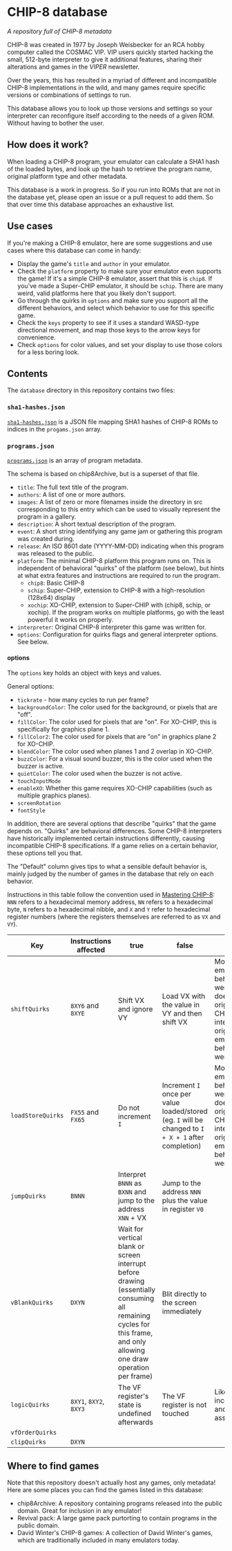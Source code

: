 # CHIP-8 database

_A repository full of CHIP-8 metadata_

CHIP-8 was created in 1977 by Joseph Weisbecker for an RCA hobby computer called
the COSMAC VIP. VIP users quickly started hacking the small, 512-byte
interpreter to give it additional features, sharing their alterations and games
in the _VIPER_ newsletter.

Over the years, this has resulted in a myriad of different and incompatible
CHIP-8 implementations in the wild, and many games require specific versions or
combinations of settings to run.

This database allows you to look up those versions and settings so your
interpreter can reconfigure itself according to the needs of a given ROM.
Without having to bother the user.

## How does it work?

When loading a CHIP-8 program, your emulator can calculate a SHA1 hash of the
loaded bytes, and look up the hash to retrieve the program name, original
platform type and other metadata.

This database is a work in progress. So if you run into ROMs that are not in the
database yet, please open an issue or a pull request to add them. So that over
time this database approaches an exhaustive list.

## Use cases

If you're making a CHIP-8 emulator, here are some suggestions and use cases
where this database can come in handy:

- Display the game's `title` and `author` in your emulator.
- Check the `platform` property to make sure your emulator even supports the
  game! If it's a simple CHIP-8 emulator, assert that this is `chip8`. If you've
  made a Super-CHIP emulator, it should be `schip`. There are many weird, valid
  platforms here that you likely don't support.
- Go through the quirks in `options` and make sure you support all the different
  behaviors, and select which behavior to use for this specific game.
- Check the `keys` property to see if it uses a standard WASD-type directional
  movement, and map those keys to the arrow keys for convenience.
- Check `options` for color values, and set your display to use those colors for
  a less boring look.

## Contents

The `database` directory in this repository contains two files:

### `sha1-hashes.json`

[`sha1-hashes.json`](./database/sha1-hashes.json) is a JSON file mapping SHA1
hashes of CHIP-8 ROMs to indices in the `progams.json` array.

### `programs.json`

[`programs.json`](./database/programs.json) is an array of program metadata.

The schema is based on chip8Archive, but is a superset of that file.

- `title`: The full text title of the program.
- `authors`: A list of one or more authors.
- `images`: A list of zero or more filenames inside the directory in src
  corresponding to this entry which can be used to visually represent the
  program in a gallery.
- `description`: A short textual description of the program.
- `event`: A short string identifying any game jam or gathering this program was
  created during.
- `release`: An ISO 8601 date (YYYY-MM-DD) indicating when this program was
  released to the public.
- `platform`: The minimal CHIP-8 platform this program runs on. This is
  independent of behavioral "quirks" of the platform (see below), but hints at
  what extra features and instructions are required to run the program.
  - `chip8`: Basic CHIP-8
  - `schip`: Super-CHIP, extension to CHIP-8 with a high-resolution (128x64)
    display
  - `xochip`: XO-CHIP, extension to Super-CHIP with (chip8, schip, or xochip).
    If the program works on multiple platforms, go with the least powerful it
    works on properly.
- `interpreter`: Original CHIP-8 interpreter this game was written for.
- `options`: Configuration for quirks flags and general interpreter options. See
  below.

#### options

The `options` key holds an object with keys and values.

General options:

- `tickrate` - how many cycles to run per frame?
- `backgroundColor`: The color used for the background, or pixels that are
  "off".
- `fillColor`: The color used for pixels that are "on". For XO-CHIP, this is
  specifically for graphics plane 1.
- `fillColor2`: The color used for pixels that are "on" in graphics plane 2 for
  XO-CHIP.
- `blendColor`: The color used when planes 1 and 2 overlap in XO-CHIP.
- `buzzColor`: For a visual sound buzzer, this is the color used when the buzzer
  is active.
- `quietColor`: The color used when the buzzer is not active.
- `touchInputMode`
- `enableXO`: Whether this game requires XO-CHIP capabilities (such as multiple
  graphics planes).
- `screenRotation`
- `fontStyle`

In addition, there are several options that describe "quirks" that the game
depends on. "Quirks" are behavioral differences. Some CHIP-8 interpreters have
historically implemented certain instructions differently, causing incompatible
CHIP-8 specifications. If a game relies on a certain behavior, these options
tell you that.

The "Default" column gives tips to what a sensible default behavior is, mainly
judged by the number of games in the database that rely on each behavior.

Instructions in this table follow the convention used in
[Mastering CHIP-8](http://mattmik.com/files/chip8/mastering/chip8.html): `NNN`
refers to a hexadecimal memory address, `NN` refers to a hexadecimal byte, `N`
refers to a hexadecimal nibble, and `X` and `Y` refer to hexadecimal register
numbers (where the registers themselves are referred to as `VX` and `VY`).

<!-- prettier-ignore -->
| Key | Instructions affected | true | false | Default |
|-----|-----------------------|------|-------|---------|
| `shiftQuirks` | `8XY6` and `8XYE` | Shift VX and ignore VY | Load VX with the value in VY and then shift VX | Most modern emulators behave as if this were `true`, as does the original Super-CHIP interpreter. The original CHIP-8 emulator behaves as if it were `false`. |
| `loadStoreQuirks` | `FX55` and `FX65` | Do not increment `I` | Increment `I` once per value loaded/stored (eg. `I` will be changed to `I + X + 1` after completion) | Most modern emulators behave as if this were `true`, as does the original Super-CHIP interpreter. The original CHIP-8 emulator behaves as if it were `false`. |
| `jumpQuirks` | `BNNN` | Interpret `BNNN` as `BXNN` and jump to the address `XNN` + VX | Jump to the address `NNN` plus the value in register `V0` | |
| `vBlankQuirks` | `DXYN` | Wait for vertical blank or screen interrupt before drawing (essentially consuming all remaining cycles for this frame, and only allowing one draw operation per frame) | Blit directly to the screen immediately | |
| `logicQuirks` | `8XY1`, `8XY2`, `8XY3` | The VF register's state is undefined afterwards | The VF register is not touched | Likely inconsequential, and can be assumed `false`. |
| `vfOrderQuirks` | | | | | | |
| `clipQuirks` | `DXYN` | | | | | |

## Where to find games

Note that this repository doesn't actually host any games, only metadata! Here
are some places you can find the games listed in this database:

- chip8Archive: A repository containing programs released into the public
  domain. Great for inclusion in any emulator!
- Revival pack: A large game pack purtorting to contain programs in the public
  domain.
- David Winter's CHIP-8 games: A collection of David Winter's games, which are
  traditionally included in many emulators today.
